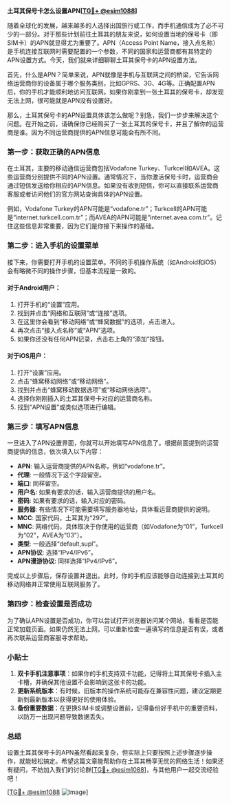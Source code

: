**土耳其保号卡怎么设置APN[[TG💪+ @esim1088](https://t.me/s/esim1088)]**

随着全球化的发展，越来越多的人选择出国旅行或工作，而手机通信成为了必不可少的一部分。对于那些计划前往土耳其的朋友来说，如何设置当地的保号卡（即SIM卡）的APN就显得尤为重要了。APN（Access Point Name，接入点名称）是手机连接互联网时需要配置的一个参数，不同的国家和运营商都有其特定的APN设置方式。今天，我们就来详细聊聊土耳其保号卡的APN设置方法。

首先，什么是APN？简单来说，APN就像是手机与互联网之间的桥梁，它告诉网络运营商你的设备属于哪个服务类别，比如GPRS、3G、4G等。正确配置APN后，你的手机才能顺利地访问互联网。如果你刚拿到一张土耳其的保号卡，却发现无法上网，很可能就是APN没有设置好。

那么，土耳其保号卡的APN设置具体该怎么做呢？别急，我们一步步来解决这个问题。在开始之前，请确保你已经购买了一张土耳其的保号卡，并且了解你的运营商是谁。因为不同运营商提供的APN信息可能会有所不同。

### 第一步：获取正确的APN信息

在土耳其，主要的移动通信运营商包括Vodafone Turkey、Turkcell和AVEA。这些运营商分别提供不同的APN设置。通常情况下，当你激活保号卡时，运营商会通过短信发送给你相应的APN信息。如果没有收到短信，你可以直接联系运营商客服或者访问他们的官方网站查询具体的APN设置。

例如，Vodafone Turkey的APN可能是“vodafone.tr”；Turkcell的APN可能是“internet.turkcell.com.tr”；而AVEA的APN可能是“internet.avea.com.tr”。记住这些信息非常重要，因为它们是你接下来操作的基础。

### 第二步：进入手机的设置菜单

接下来，你需要打开手机的设置菜单。不同的手机操作系统（如Android和iOS）会有略微不同的操作步骤，但基本流程是一致的。

#### 对于Android用户：

1. 打开手机的“设置”应用。
2. 找到并点击“网络和互联网”或“连接”选项。
3. 在这里你会看到“移动网络”或“蜂窝数据”的选项，点击进入。
4. 再次点击“接入点名称”或“APN”选项。
5. 如果你还没有任何APN记录，点击右上角的“添加”按钮。

#### 对于iOS用户：

1. 打开“设置”应用。
2. 点击“蜂窝移动网络”或“移动网络”。
3. 找到并点击“蜂窝移动数据选项”或“移动网络选项”。
4. 选择你刚刚插入的土耳其保号卡对应的运营商名称。
5. 找到“APN设置”或类似选项进行编辑。

### 第三步：填写APN信息

一旦进入了APN设置界面，你就可以开始填写APN信息了。根据前面提到的运营商提供的信息，依次填入以下内容：

- **APN**: 输入运营商提供的APN名称，例如“vodafone.tr”。
- **代理**: 一般情况下这个字段留空。
- **端口**: 同样留空。
- **用户名**: 如果有要求的话，输入运营商提供的用户名。
- **密码**: 如果有要求的话，输入对应的密码。
- **服务器**: 有些情况下可能需要填写服务器地址，具体看运营商提供的说明。
- **MCC**: 国家代码，土耳其为“297”。
- **MNC**: 网络代码，具体取决于你使用的运营商（如Vodafone为“01”，Turkcell为“02”，AVEA为“03”）。
- **类型**: 一般选择“default,supl”。
- **APN协议**: 选择“IPv4/IPv6”。
- **APN漫游协议**: 同样选择“IPv4/IPv6”。

完成以上步骤后，保存设置并退出。此时，你的手机应该能够自动连接到土耳其的移动网络并正常使用互联网服务了。

### 第四步：检查设置是否成功

为了确认APN设置是否成功，你可以尝试打开浏览器访问某个网站，看看是否能正常加载页面。如果仍然无法上网，可以重新检查一遍填写的信息是否有误，或者再次联系运营商客服寻求帮助。

### 小贴士

1. **双卡手机注意事项**：如果你的手机支持双卡功能，记得将土耳其保号卡插入主卡槽，并确保其他设置不会影响到这张卡的功能。
2. **更新系统版本**：有时候，旧版本的操作系统可能存在兼容性问题，建议定期更新到最新版本以获得更好的使用体验。
3. **备份重要数据**：在更换SIM卡或调整设置前，记得备份好手机中的重要资料，以防万一出现问题导致数据丢失。

### 总结

设置土耳其保号卡的APN虽然看起来复杂，但实际上只要按照上述步骤逐步操作，就能轻松搞定。希望这篇文章能帮助你在土耳其畅享无忧的网络生活！如果还有疑问，不妨加入我们的讨论群[[TG💪+ @esim1088](https://t.me/s/esim1088)]，与其他用户一起交流经验吧！

[[TG💪+ @esim1088](https://t.me/s/esim1088) ![Image](https://i.postimg.cc/4NQfJmqS/Snipaste-2025-05-13-00-14-12.png)]